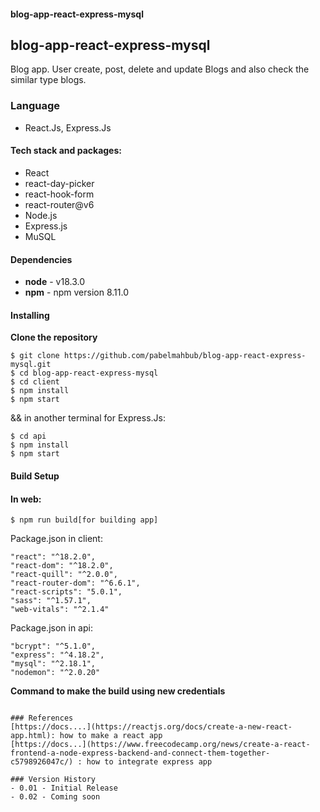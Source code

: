 #### blog-app-react-express-mysql
## blog-app-react-express-mysql
Blog app. User create, post, delete and update Blogs and also check the similar type blogs.
### Language
- React.Js, Express.Js

#### Tech stack and packages:
- React
- react-day-picker
- react-hook-form
- react-router@v6
- Node.js
- Express.js
- MuSQL


#### Dependencies
- **node** - v18.3.0
- **npm** - npm version 8.11.0


#### Installing
**Clone the repository**
```
$ git clone https://github.com/pabelmahbub/blog-app-react-express-mysql.git
$ cd blog-app-react-express-mysql
$ cd client
$ npm install
$ npm start
```
&& in another terminal for Express.Js:
```
$ cd api
$ npm install
$ npm start
```

#### Build Setup
#### In web:
```
$ npm run build[for building app]
```

Package.json in client:
```
"react": "^18.2.0",
"react-dom": "^18.2.0",
"react-quill": "^2.0.0",
"react-router-dom": "^6.6.1",
"react-scripts": "5.0.1",
"sass": "^1.57.1",
"web-vitals": "^2.1.4"
```
Package.json in api:
```
"bcrypt": "^5.1.0",
"express": "^4.18.2",
"mysql": "^2.18.1",
"nodemon": "^2.0.20"
```    
**Command to make the build using new credentials**
```

### References
[https://docs....](https://reactjs.org/docs/create-a-new-react-app.html): how to make a react app
[https://docs...](https://www.freecodecamp.org/news/create-a-react-frontend-a-node-express-backend-and-connect-them-together-c5798926047c/) : how to integrate express app

### Version History
- 0.01 - Initial Release
- 0.02 - Coming soon
```
